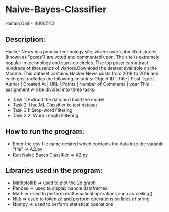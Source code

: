 # Naive-Bayes-Classifier

Haitam Daif - 40007112

## Description:
Hacker News is a popular technology site, where user-submitted stories (known as "posts") are
voted and commented upon. The site is extremely popular in technology and start-up circles. 
The top posts can attract hundreds of thousands of visitors.Download the dataset available on the Moodle. 
This dataset contains Hacker News posts from 2018 to 2019 and each post includes the following columns:
Object ID | Title | Post Type | Author | Created At | URL | Points | Number of Comments | year
This assignment will be divided into three tasks:
* Task 1: Extract the data and build the model
* Task 2: Use ML Classifier to test dataset
* Task 3.1: Stop-word Filtering
* Task 3.2: Word Length Filtering

## How to run the program:
* Enter the csv file name desired which contains the data into the variable "file" => A2.py
* Run Naive Bayes Classifier => A2.py

## Libraries used in the program:
* Mathplotlib  => used to plot the 2d graph 
* Pandas       => used to display handle dataframes
* Math         => used to perform mathematical operations such as ceiling()
* Nltk	       => used to tokenize and perform operations on lines of string
* Numpy	       => used to perform statistical operations
